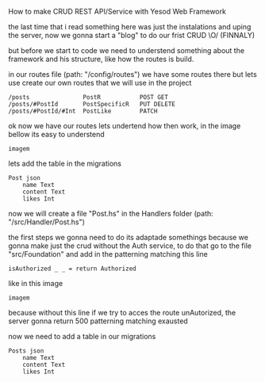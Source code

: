 How to make CRUD REST API/Service with Yesod Web Framework

the last time that i read something here was just the instalations and uping the server, now we gonna start a "blog" to do our frist CRUD \O/ (FINNALY)

but before we start to code we need to understend something about the framework and his structure, like how the routes is build.

in our routes file (path: "/config/routes") we have some routes there but lets use create our own routes that we will use in the project

	/posts               PostR           POST GET 
	/posts/#PostId       PostSpecificR   PUT DELETE
	/posts/#PostId/#Int  PostLike        PATCH

ok now we have our routes lets undertend how then work, in the image bellow its easy to understend

	imagem

lets add the table in the migrations

	Post json
		name Text
		content Text
		likes Int

now we will create a file "Post.hs" in the Handlers folder (path: "/src/Handler/Post.hs") 


the first steps we gonna need to do its adaptade somethings because we gonna make just the crud without the Auth service, to do that go to the file "src/Foundation" and add in the patterning matching this line
	
	isAuthorized _ _ = return Authorized

like in this image
	
	imagem

because without this line if we try to acces the route unAutorized, the server gonna return 500 patterning matching exausted

now we need to add a table in our migrations

	Posts json
		name Text
		content Text
		likes Int



